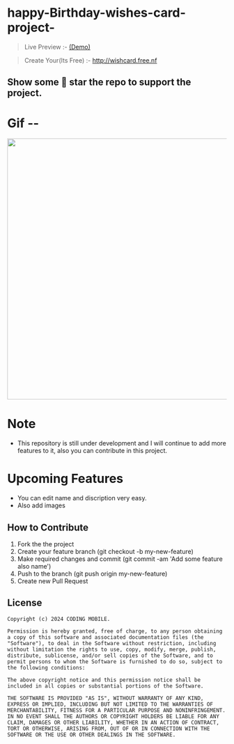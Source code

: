 # happy-Birthday-wishes-card-project-
>  Live Preview :- <a href="http://wishcard.free.nf/card.php?code=NpbhlAoQ">(Demo)</a>

>  Create Your(Its Free) :- <a href="http://wishcard.free.nf">http://wishcard.free.nf</a> 

## Show some 🌟 star the repo to support the project.

# Gif --
<p><a href="http://wishcard.free.nf">
  <img src="https://github.com/PraweenSoni/happy-Birthday-wishes-card-project-/assets/106673980/8b727f61-d705-487d-a275-de9e03851317" heigth="600" width="600" margin-left="20px">
  </a>
</p>

# Note
  - This repository is still under development and I will continue to add more features to it, also you can contribute in this project.
 
# Upcoming Features
  -  You can edit name and discription very easy.
  -  Also add images

## How to Contribute
  1. Fork the the project
  2. Create your feature branch (git checkout -b my-new-feature)
  3. Make required changes and commit (git commit -am 'Add some feature also name')
  4. Push to the branch (git push origin my-new-feature)
  5. Create new Pull Request

## License

    Copyright (c) 2024 CODING MOBILE.
    
    Permission is hereby granted, free of charge, to any person obtaining a copy of this software and associated documentation files (the "Software"), to deal in the Software without restriction, including without limitation the rights to use, copy, modify, merge, publish, distribute, sublicense, and/or sell copies of the Software, and to permit persons to whom the Software is furnished to do so, subject to the following conditions:
    
    The above copyright notice and this permission notice shall be included in all copies or substantial portions of the Software.
    
    THE SOFTWARE IS PROVIDED "AS IS", WITHOUT WARRANTY OF ANY KIND, EXPRESS OR IMPLIED, INCLUDING BUT NOT LIMITED TO THE WARRANTIES OF MERCHANTABILITY, FITNESS FOR A PARTICULAR PURPOSE AND NONINFRINGEMENT. IN NO EVENT SHALL THE AUTHORS OR COPYRIGHT HOLDERS BE LIABLE FOR ANY CLAIM, DAMAGES OR OTHER LIABILITY, WHETHER IN AN ACTION OF CONTRACT, TORT OR OTHERWISE, ARISING FROM, OUT OF OR IN CONNECTION WITH THE SOFTWARE OR THE USE OR OTHER DEALINGS IN THE SOFTWARE.
